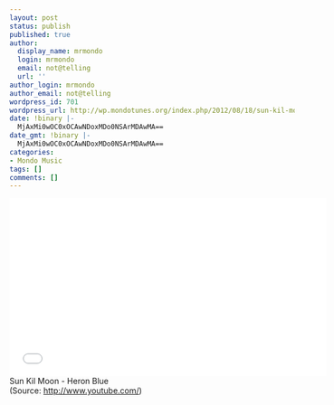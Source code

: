 ```yaml
---
layout: post
status: publish
published: true
author:
  display_name: mrmondo
  login: mrmondo
  email: not@telling
  url: ''
author_login: mrmondo
author_email: not@telling
wordpress_id: 701
wordpress_url: http://wp.mondotunes.org/index.php/2012/08/18/sun-kil-moon-heron-blue/
date: !binary |-
  MjAxMi0wOC0xOCAwNDoxMDo0NSArMDAwMA==
date_gmt: !binary |-
  MjAxMi0wOC0xOCAwNDoxMDo0NSArMDAwMA==
categories:
- Mondo Music
tags: []
comments: []
---
```

<iframe width="560" height="315" src="//www.youtube.com/embed/qkdsOWfSXME" frameborder="0"> </iframe>
Sun Kil Moon - Heron Blue
<div class="attribution">(<span>Source:</span> <a href="http://www.youtube.com/">http://www.youtube.com/</a>)</div>
